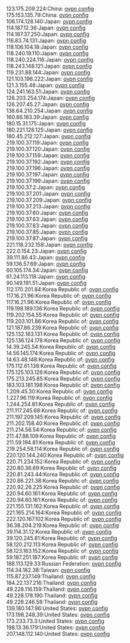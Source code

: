 123.175.209.224:China: [ovpn config](vpn/123_175_209_224.ovpn)  
175.153.135.79:China: [ovpn config](vpn/175_153_135_79.ovpn)  
106.174.128.140:Japan: [ovpn config](vpn/106_174_128_140.ovpn)  
114.187.12.36:Japan: [ovpn config](vpn/114_187_12_36.ovpn)  
114.187.37.250:Japan: [ovpn config](vpn/114_187_37_250.ovpn)  
116.83.74.131:Japan: [ovpn config](vpn/116_83_74_131.ovpn)  
118.106.104.18:Japan: [ovpn config](vpn/118_106_104_18.ovpn)  
118.240.19.110:Japan: [ovpn config](vpn/118_240_19_110.ovpn)  
118.240.224.116:Japan: [ovpn config](vpn/118_240_224_116.ovpn)  
118.243.148.121:Japan: [ovpn config](vpn/118_243_148_121.ovpn)  
119.231.88.144:Japan: [ovpn config](vpn/119_231_88_144.ovpn)  
121.103.196.222:Japan: [ovpn config](vpn/121_103_196_222.ovpn)  
121.3.155.48:Japan: [ovpn config](vpn/121_3_155_48.ovpn)  
124.241.163.51:Japan: [ovpn config](vpn/124_241_163_51.ovpn)  
126.203.254.174:Japan: [ovpn config](vpn/126_203_254_174.ovpn)  
126.207.45.27:Japan: [ovpn config](vpn/126_207_45_27.ovpn)  
138.64.210.254:Japan: [ovpn config](vpn/138_64_210_254.ovpn)  
160.86.183.39:Japan: [ovpn config](vpn/160_86_183_39.ovpn)  
180.15.31.175:Japan: [ovpn config](vpn/180_15_31_175.ovpn)  
180.221.128.125:Japan: [ovpn config](vpn/180_221_128_125.ovpn)  
180.45.212.127:Japan: [ovpn config](vpn/180_45_212_127.ovpn)  
219.100.37.119:Japan: [ovpn config](vpn/219_100_37_119.ovpn)  
219.100.37.120:Japan: [ovpn config](vpn/219_100_37_120.ovpn)  
219.100.37.159:Japan: [ovpn config](vpn/219_100_37_159.ovpn)  
219.100.37.192:Japan: [ovpn config](vpn/219_100_37_192.ovpn)  
219.100.37.196:Japan: [ovpn config](vpn/219_100_37_196.ovpn)  
219.100.37.197:Japan: [ovpn config](vpn/219_100_37_197.ovpn)  
219.100.37.199:Japan: [ovpn config](vpn/219_100_37_199.ovpn)  
219.100.37.2:Japan: [ovpn config](vpn/219_100_37_2.ovpn)  
219.100.37.201:Japan: [ovpn config](vpn/219_100_37_201.ovpn)  
219.100.37.209:Japan: [ovpn config](vpn/219_100_37_209.ovpn)  
219.100.37.213:Japan: [ovpn config](vpn/219_100_37_213.ovpn)  
219.100.37.60:Japan: [ovpn config](vpn/219_100_37_60.ovpn)  
219.100.37.63:Japan: [ovpn config](vpn/219_100_37_63.ovpn)  
219.100.37.83:Japan: [ovpn config](vpn/219_100_37_83.ovpn)  
219.100.37.85:Japan: [ovpn config](vpn/219_100_37_85.ovpn)  
219.100.37.87:Japan: [ovpn config](vpn/219_100_37_87.ovpn)  
221.118.232.158:Japan: [ovpn config](vpn/221_118_232_158.ovpn)  
222.0.154.23:Japan: [ovpn config](vpn/222_0_154_23.ovpn)  
39.111.86.43:Japan: [ovpn config](vpn/39_111_86_43.ovpn)  
59.136.57.69:Japan: [ovpn config](vpn/59_136_57_69.ovpn)  
60.105.174.34:Japan: [ovpn config](vpn/60_105_174_34.ovpn)  
61.24.113.118:Japan: [ovpn config](vpn/61_24_113_118.ovpn)  
90.149.191.51:Japan: [ovpn config](vpn/90_149_191_51.ovpn)  
112.170.201.84:Korea Republic of: [ovpn config](vpn/112_170_201_84.ovpn)  
117.16.21.96:Korea Republic of: [ovpn config](vpn/117_16_21_96.ovpn)  
117.16.21.96:Korea Republic of: [ovpn config](vpn/117_16_21_96.ovpn)  
119.198.189.136:Korea Republic of: [ovpn config](vpn/119_198_189_136.ovpn)  
119.202.154.55:Korea Republic of: [ovpn config](vpn/119_202_154_55.ovpn)  
119.203.101.86:Korea Republic of: [ovpn config](vpn/119_203_101_86.ovpn)  
121.187.86.239:Korea Republic of: [ovpn config](vpn/121_187_86_239.ovpn)  
125.132.163.131:Korea Republic of: [ovpn config](vpn/125_132_163_131.ovpn)  
125.136.124.178:Korea Republic of: [ovpn config](vpn/125_136_124_178.ovpn)  
14.39.245.54:Korea Republic of: [ovpn config](vpn/14_39_245_54.ovpn)  
14.56.145.174:Korea Republic of: [ovpn config](vpn/14_56_145_174.ovpn)  
14.63.48.148:Korea Republic of: [ovpn config](vpn/14_63_48_148.ovpn)  
175.112.61.138:Korea Republic of: [ovpn config](vpn/175_112_61_138.ovpn)  
175.125.103.126:Korea Republic of: [ovpn config](vpn/175_125_103_126.ovpn)  
175.213.245.85:Korea Republic of: [ovpn config](vpn/175_213_245_85.ovpn)  
183.103.181.198:Korea Republic of: [ovpn config](vpn/183_103_181_198.ovpn)  
1.209.45.30:Korea Republic of: [ovpn config](vpn/1_209_45_30.ovpn)  
1.227.96.119:Korea Republic of: [ovpn config](vpn/1_227_96_119.ovpn)  
1.244.254.81:Korea Republic of: [ovpn config](vpn/1_244_254_81.ovpn)  
211.117.245.68:Korea Republic of: [ovpn config](vpn/211_117_245_68.ovpn)  
211.197.209.145:Korea Republic of: [ovpn config](vpn/211_197_209_145.ovpn)  
211.202.158.40:Korea Republic of: [ovpn config](vpn/211_202_158_40.ovpn)  
211.214.56.54:Korea Republic of: [ovpn config](vpn/211_214_56_54.ovpn)  
211.47.88.109:Korea Republic of: [ovpn config](vpn/211_47_88_109.ovpn)  
211.59.194.81:Korea Republic of: [ovpn config](vpn/211_59_194_81.ovpn)  
219.254.58.114:Korea Republic of: [ovpn config](vpn/219_254_58_114.ovpn)  
220.120.144.240:Korea Republic of: [ovpn config](vpn/220_120_144_240.ovpn)  
220.71.234.152:Korea Republic of: [ovpn config](vpn/220_71_234_152.ovpn)  
220.80.36.69:Korea Republic of: [ovpn config](vpn/220_80_36_69.ovpn)  
220.81.243.44:Korea Republic of: [ovpn config](vpn/220_81_243_44.ovpn)  
220.86.221.38:Korea Republic of: [ovpn config](vpn/220_86_221_38.ovpn)  
220.92.26.225:Korea Republic of: [ovpn config](vpn/220_92_26_225.ovpn)  
220.94.60.161:Korea Republic of: [ovpn config](vpn/220_94_60_161.ovpn)  
220.94.60.161:Korea Republic of: [ovpn config](vpn/220_94_60_161.ovpn)  
221.155.131.162:Korea Republic of: [ovpn config](vpn/221_155_131_162.ovpn)  
221.165.214.164:Korea Republic of: [ovpn config](vpn/221_165_214_164.ovpn)  
222.120.167.102:Korea Republic of: [ovpn config](vpn/222_120_167_102.ovpn)  
36.38.204.219:Korea Republic of: [ovpn config](vpn/36_38_204_219.ovpn)  
39.114.31.12:Korea Republic of: [ovpn config](vpn/39_114_31_12.ovpn)  
39.120.245.81:Korea Republic of: [ovpn config](vpn/39_120_245_81.ovpn)  
58.120.212.113:Korea Republic of: [ovpn config](vpn/58_120_212_113.ovpn)  
58.123.163.152:Korea Republic of: [ovpn config](vpn/58_123_163_152.ovpn)  
59.187.251.187:Korea Republic of: [ovpn config](vpn/59_187_251_187.ovpn)  
188.113.129.33:Russian Federation: [ovpn config](vpn/188_113_129_33.ovpn)  
114.34.182.38:Taiwan: [ovpn config](vpn/114_34_182_38.ovpn)  
115.87.237.149:Thailand: [ovpn config](vpn/115_87_237_149.ovpn)  
184.22.137.216:Thailand: [ovpn config](vpn/184_22_137_216.ovpn)  
49.228.116.159:Thailand: [ovpn config](vpn/49_228_116_159.ovpn)  
49.228.178.190:Thailand: [ovpn config](vpn/49_228_178_190.ovpn)  
49.228.246.58:Thailand: [ovpn config](vpn/49_228_246_58.ovpn)  
139.180.147.96:United States: [ovpn config](vpn/139_180_147_96.ovpn)  
173.198.248.39:United States: [ovpn config](vpn/173_198_248_39.ovpn)  
173.233.73.3:United States: [ovpn config](vpn/173_233_73_3.ovpn)  
198.13.36.179:United States: [ovpn config](vpn/198_13_36_179.ovpn)  
207.148.112.140:United States: [ovpn config](vpn/207_148_112_140.ovpn)  
